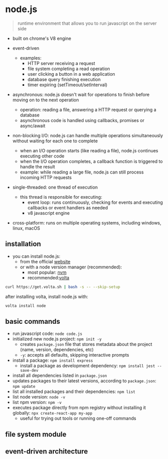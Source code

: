 
# node.js

> runtime environment that allows you to run javascript on the server side

- built on chrome's V8 engine

- event-driven
  - examples:
    - HTTP server receiving a request
    - file system completing a read operation
    - user clicking a button in a web application
    - database query finishing execution
    - timer expiring (setTimeout/setInterval)
- asynchronous: node.js doesn't wait for operations to finish before moving on to the next operation
  - operation: reading a file, answering a HTTP request or querying a database
  - asynchronous code is handled using callbacks, promises or async/await
- non-blocking I/O: node.js can handle multiple operations simultaneously without waiting for each one to complete
  - when an I/O operation starts (like reading a file), node.js continues executing other code
  - when the I/O operation completes, a callback function is triggered to handle the result
  - example: while reading a large file, node.js can still process incoming HTTP requests
- single-threaded: one thread of execution
  - this thread is responsible for executing:
    - event loop: runs continuously, checking for events and executing callbacks or event handlers as needed
    - v8 javascript engine
- cross-platform: runs on multiple operating systems, including windows, linux, macOS

## installation

- you can install node.js:
  - from the official [website](https://nodejs.org/en/)
  - or with a node version manager (recommended):
    - most popular: [nvm](https://github.com/nvm-sh/nvm)
    - recommended:[volta](https://volta.sh)

```bash
curl https://get.volta.sh | bash -s -- --skip-setup
```

after installing volta, install node.js with:

```bash
volta install node
```

## basic commands

- run javascript code: `node code.js`
- initialized new node.js project: `npm init -y`
  - creates `package.json` file that stores metadata about the project (name, version, dependencies, etc)
  - `-y`: accepts all defaults, skipping interactive prompts
- install a package: `npm install express`
  - install a package as development dependency: `npm install jest --save-dev`
- install all dependencies listed in `package.json`
- updates packages to their latest versions, according to `package.json`: `npm update`
- list all installed packages and their dependencies: `npm list`
- list node version: `node -v`
- list npm version: `npm -v`
- executes package directly from npm registry without installing it globally: `npx create-react-app my-app`
  - useful for trying out tools or running one-off commands

## file system module

## event-driven architecture

